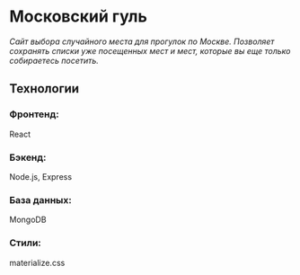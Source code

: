 # Московский гуль

*Сайт выбора случайного места для прогулок по Москве. Позволяет сохранять списки уже посещенных мест и мест, которые вы еще только собираетесь посетить.*

## Технологии

### Фронтенд:
React

### Бэкенд:
Node.js, Express

### База данных:
MongoDB

### Стили:
materialize.css
